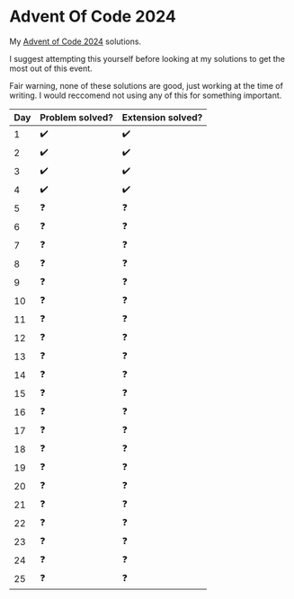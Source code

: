 # Advent Of Code 2024
My [Advent of Code 2024](https://adventofcode.com/2024) solutions.

I suggest attempting this yourself before looking at my solutions to get the most out of this event.

Fair warning, none of these solutions are good, just working at the time of writing. I would reccomend not using any of this for something important. 

| Day | Problem solved?    | Extension solved?  |
|-----|--------------------|--------------------|
| 1   | :heavy_check_mark: | :heavy_check_mark: |
| 2   | :heavy_check_mark: | :heavy_check_mark: |
| 3   | :heavy_check_mark: | :heavy_check_mark: |
| 4   | :heavy_check_mark: | :heavy_check_mark: |
| 5   | :question:         | :question:         |
| 6   | :question:         | :question:         |
| 7   | :question:         | :question:         |
| 8   | :question:         | :question:         |
| 9   | :question:         | :question:         |
| 10  | :question:         | :question:         |
| 11  | :question:         | :question:         |
| 12  | :question:         | :question:         |
| 13  | :question:         | :question:         |
| 14  | :question:         | :question:         |
| 15  | :question:         | :question:         |
| 16  | :question:         | :question:         |
| 17  | :question:         | :question:         |
| 18  | :question:         | :question:         |
| 19  | :question:         | :question:         |
| 20  | :question:         | :question:         |
| 21  | :question:         | :question:         |
| 22  | :question:         | :question:         |
| 23  | :question:         | :question:         |
| 24  | :question:         | :question:         |
| 25  | :question:         | :question:         |